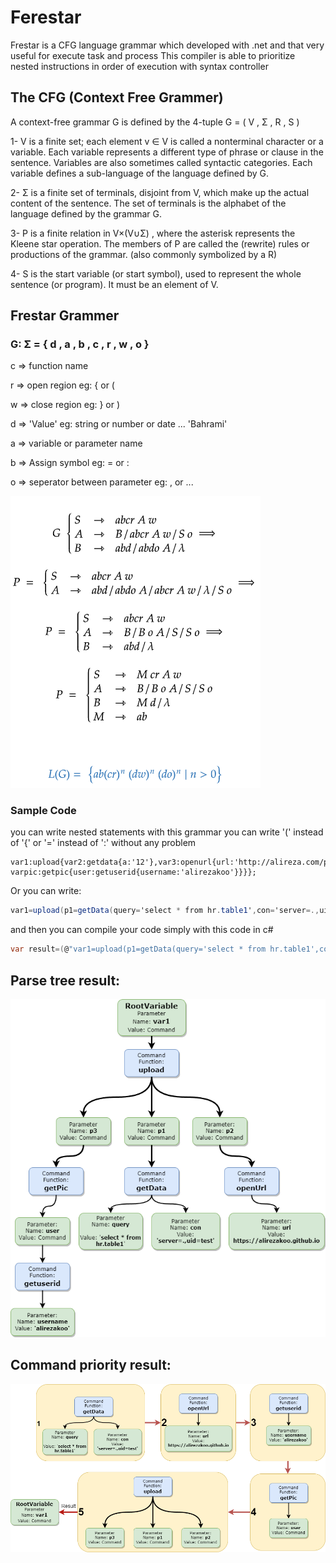 # Ferestar
Frestar is a CFG language grammar which developed with .net and that very useful for execute task and process
This compiler is able to prioritize nested instructions in order of execution with syntax controller

## The CFG (Context Free Grammer)

A context-free grammar G is defined by the 4-tuple 
G = ( V , Σ , R , S )

1- V is a finite set; each element v ∈ V is called a nonterminal character or a variable. Each variable represents a different type of phrase or clause in the sentence. Variables are also sometimes called syntactic categories. Each variable defines a sub-language of the language defined by G.

2- Σ is a finite set of terminals, disjoint from V, which make up the actual content of the sentence. The set of terminals is the alphabet of the language defined by the grammar G.

3- P is a finite relation in V×(V∪Σ) , where the asterisk represents the Kleene star operation. The members of P are called the (rewrite) rules or productions of the grammar. (also commonly symbolized by a R)

4- S is the start variable (or start symbol), used to represent the whole sentence (or program). It must be an element of V.



## Frestar Grammer
### G: Σ = { d , a , b , c , r , w , o }

c => function name

r => open region eg: { or (

w => close region eg: } or )

d => 'Value'  eg: string or number or date ... 'Bahrami'

a => variable or parameter name

b => Assign symbol  eg: = or :

o => seperator between parameter eg: , or ...

<img src="https://github.com/alirezakoo/FerestarGrammer/blob/master/grammer_image_small.png"  width="400">

### Sample Code

you can write nested statements with this grammar
you can write '(' instead of '{' or '=' instead of ':' without any problem
```
var1:upload{var2:getdata{a:'12'},var3:openurl{url:'http://alireza.com/pp', varpic:getpic{user:getuserid{username:'alirezakoo'}}}};
```
Or you can write:
```c#
var1=upload(p1=getData(query='select * from hr.table1',con='server=.,uid=test')),p2=openUrl(url='http=//alireza.com/pp', p3=getPic(user=getUserId(username='alirezakoo'))));
```
and then you can compile your code simply with this code in c#
```C#
var result=(@"var1=upload(p1=getData(query='select * from hr.table1',con='server=.,uid=test')),p2=openUrl(url='http=//alireza.com/pp', p3=getPic(user=getUserId(username='alirezakoo'))));").FrestarCompile();
```

## Parse tree result:

<img src="https://github.com/alirezakoo/FerestarGrammer/blob/master/frestar.drawio.png"  width="600">


## Command priority result:

<img src="https://github.com/alirezakoo/FerestarGrammer/blob/master/ferestar_priority.drawio.png"  width="900">
